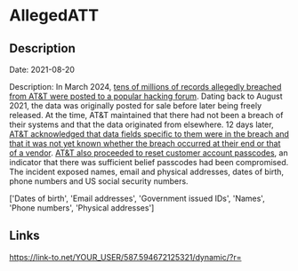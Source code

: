 # AllegedATT

## Description

Date: 2021-08-20

Description:
In March 2024, <a href="https://www.troyhunt.com/inside-the-massive-alleged-att-data-breach" target="_blank" rel="noopener">tens of millions of records allegedly breached from AT&T were posted to a popular hacking forum</a>. Dating back to August 2021, the data was originally posted for sale before later being freely released. At the time, AT&T maintained that there had not been a breach of their systems and that the data originated from elsewhere. 12 days later, <a href="https://about.att.com/story/2024/addressing-data-set-released-on-dark-web.html" target="_blank" rel="noopener">AT&T acknowledged that data fields specific to them were in the breach and that it was not yet known whether the breach occurred at their end or that of a vendor</a>. <a href="https://techcrunch.com/2024/03/30/att-reset-account-passcodes-customer-data/" target="_blank" rel="noopener">AT&T also proceeded to reset customer account passcodes</a>, an indicator that there was sufficient belief passcodes had been compromised. The incident exposed names, email and physical addresses, dates of birth, phone numbers and US social security numbers.


['Dates of birth', 'Email addresses', 'Government issued IDs', 'Names', 'Phone numbers', 'Physical addresses']

## Links

https://link-to.net/YOUR_USER/587.594672125321/dynamic/?r=